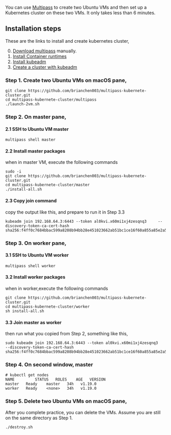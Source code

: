 You can use [Multipass](https://multipass.run/) to create two Ubuntu VMs and then set up a Kubernetes cluster on these two VMs. It only takes less than 6 minutes.


## Installation steps

These are the links to install and create kubernetes cluster,

0. [Download multipass](https://multipass.run/) manually.
1. [Install Container runtimes](https://kubernetes.io/docs/setup/production-environment/container-runtimes/)
2. [Install kubeadm](https://kubernetes.io/docs/setup/production-environment/tools/kubeadm/install-kubeadm/)
3. [Create a cluster with kubeadm](https://kubernetes.io/docs/setup/production-environment/tools/kubeadm/create-cluster-kubeadm/)

### Step 1. Create two Ubuntu VMs on macOS pane,

```
git clone https://github.com/brianchen003/multipass-kubernete-cluster.git
cd multipass-kubernete-cluster/multipass
./launch-2vm.sh
```

### Step 2. On master pane,

#### 2.1 SSH to Ubuntu VM master 

```
multipass shell master
```

#### 2.2 Install master packages

when in master VM, execute the following commands

```
sudo -i
git clone https://github.com/brianchen003/multipass-kubernete-cluster.git
cd multipass-kubernete-cluster/master
./install-all.sh
```

#### 2.3 Copy join command

copy the output like this, and prepare to run it in Step 3.3

```
kubeadm join 192.168.64.3:6443 --token al0kvi.x60mi1xj4zesqnq3     --discovery-token-ca-cert-hash sha256:f4ff0c7684bbac599a8208b94bb28e451023662ab51bc1ce16f60a855a85e2a5
```

### Step 3. On worker pane,

#### 3.1 SSH to Ubuntu VM worker
```
multipass shell worker
```

#### 3.2 Install worker packages
when in worker,execute the following commands

```
git clone https://github.com/brianchen003/multipass-kubernete-cluster.git
cd multipass-kubernete-cluster/worker
sh install-all.sh
```

#### 3.3 Join master as worker

then run what you copied from Step 2, something like this,

```
sudo kubeadm join 192.168.64.3:6443 --token al0kvi.x60mi1xj4zesqnq3     --discovery-token-ca-cert-hash sha256:f4ff0c7684bbac599a8208b94bb28e451023662ab51bc1ce16f60a855a85e2a5
```

### Step 4. On second window, master

```
# kubectl get nodes
NAME         STATUS   ROLES    AGE   VERSION
master   Ready    master   34h   v1.19.0
worker   Ready    <none>   34h   v1.19.0
```

### Step 5. Delete two Ubuntu VMs on macOS pane,

After you complete practice, you can delete the VMs. Assume you are still on the same directory as Step 1.

```
./destroy.sh
```
